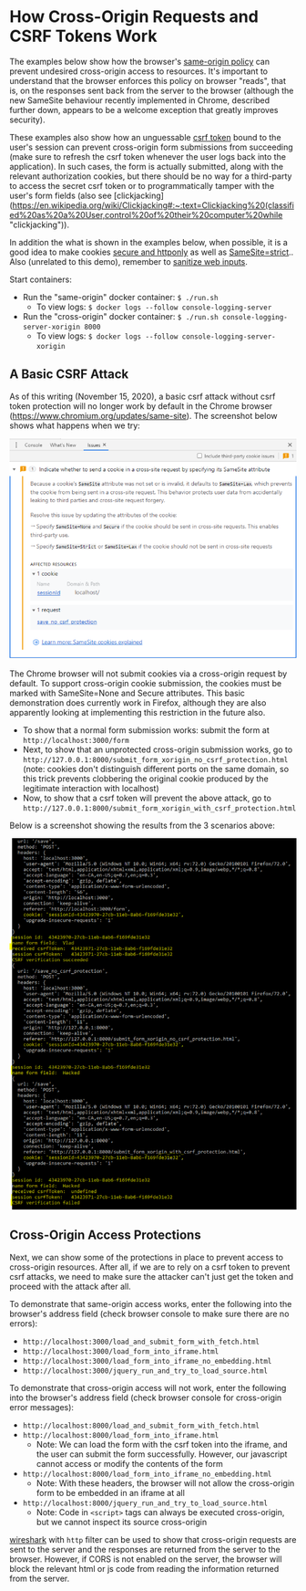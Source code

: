 # How Cross-Origin Requests and CSRF Tokens Work

The examples below show how the browser's [same-origin policy](https://developer.mozilla.org/en-US/docs/Web/Security/Same-origin_policy "same-origin policy") can prevent undesired cross-origin access to resources. It's important to understand that the browser enforces this policy on browser "reads", that is, on the responses sent back from the server to the browser (although the new SameSite behaviour recently implemented in Chrome, described further down, appears to be a welcome exception that greatly improves security). 

These examples also show how an unguessable [csrf token](https://owasp.org/www-community/attacks/csrf "csrf") bound to the user's session can prevent cross-origin form submissions from succeeding (make sure to refresh the csrf token whenever the user logs back into the application). In such cases, the form is actually submitted, along with the relevant authorization cookies, but there should be no way for a third-party to access the secret csrf token or to programmatically tamper with the user's form fields (also see [clickjacking](https://en.wikipedia.org/wiki/Clickjacking#:~:text=Clickjacking%20(classified%20as%20a%20User,control%20of%20their%20computer%20while "clickjacking")).

In addition the what is shown in the examples below, when possible, it is a good idea to make cookies [secure and httponly](https://developer.mozilla.org/en-US/docs/Web/HTTP/Cookies#Creating_cookies "secure and httponly cookies") as well as [SameSite=strict](https://developer.mozilla.org/en-US/docs/Web/HTTP/Headers/Set-Cookie/SameSite).. Also (unrelated to this demo), remember to [sanitize web inputs](https://kevinsmith.io/sanitize-your-inputs "sanitize your inputs").

Start containers:
  * Run the "same-origin" docker container: `$ ./run.sh`
    * To view logs: `$ docker logs --follow console-logging-server`
  * Run the "cross-origin" docker container: `$ ./run.sh console-logging-server-xorigin 8000`
    * To view logs: `$ docker logs --follow console-logging-server-xorigin`

## A Basic CSRF Attack

As of this writing (November 15, 2020), a basic csrf attack without csrf token protection will no longer work by default in the Chrome browser (https://www.chromium.org/updates/same-site). The screenshot below shows what happens when we try:

![CSRF Attack Fails in Chrome](chrome_does_not_allow_csrf_attack.png?raw=true "CSRF Attack Fails in Chrome")


The Chrome browser will not submit cookies via a cross-origin request by default. To support cross-origin cookie submission, the cookies must be marked with SameSite=None and Secure attributes. This basic demonstration does currently work in Firefox, although they are also apparently looking at implementing this restriction in the future also. 

* To show that a normal form submission works: submit the form at `http://localhost:3000/form`
* Next, to show that an unprotected cross-origin submission works, go to `http://127.0.0.1:8000/submit_form_xorigin_no_csrf_protection.html` (note: cookies don't distinguish different ports on the same domain, so this trick prevents clobbering the original cookie produced by the legitimate interaction with localhost)
* Now, to show that a csrf token will prevent the above attack, go to `http://127.0.0.1:8000/submit_form_xorigin_with_csrf_protection.html`

Below is a screenshot showing the results from the 3 scenarios above:

![CSRF Attack Scenarios in Firefox](firefox_allows_csrf_attack.png?raw=true "CSRF Attack Scenarios in Firefox")

## Cross-Origin Access Protections

Next, we can show some of the protections in place to prevent access to cross-origin resources. After all, if we are to rely on a csrf token to prevent csrf attacks, we need to make sure the attacker can't just get the token and proceed with the attack after all.

To demonstrate that same-origin access works, enter the following into the browser's address field (check browser console to make sure there are no errors):
  * `http://localhost:3000/load_and_submit_form_with_fetch.html`
  * `http://localhost:3000/load_form_into_iframe.html`
  * `http://localhost:3000/load_form_into_iframe_no_embedding.html`
  * `http://localhost:3000/jquery_run_and_try_to_load_source.html`  
 
To demonstrate that cross-origin access will not work, enter the following into the browser's address field (check browser console for cross-origin error messages):
  * `http://localhost:8000/load_and_submit_form_with_fetch.html`
  * `http://localhost:8000/load_form_into_iframe.html`
     * Note: We can load the form with the csrf token into the iframe, and the user can submit the form successfully. However, our javascript cannot access or modify the contents of the form
  * `http://localhost:8000/load_form_into_iframe_no_embedding.html`
     * Note: With these headers, the browser will not allow the cross-origin form to be embedded in an iframe at all
  * `http://localhost:8000/jquery_run_and_try_to_load_source.html`  
     * Note: Code in `<script>` tags can always be executed cross-origin, but we cannot inspect its source cross-origin

[wireshark](https://wireshark.org "wireshark homepage") with `http` filter can be used to show that cross-origin requests are sent to the server and the responses are returned from the server to the browser. However, if CORS is not enabled on the server, the browser will block the relevant html or js code from reading the information returned from the server. 

